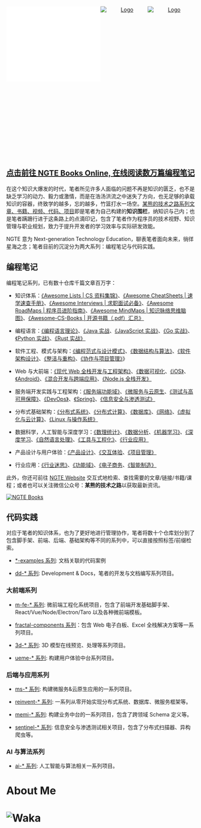 <!-- PROJECT LOGO -->
<br />
<p align="center">
  <a href="https://github.com/wx-chevalier" style="display: flex">
    <img src="https://raw.githubusercontent.com/wx-chevalier/wx-chevalier/master/header.svg" alt="Logo" style="width: 50%;height: 200px" />
    <img src="https://github-readme-stats.vercel.app/api?username=wx-chevalier" alt="Logo" style="width: 50%;height: 400px" />
    <img src="https://github-readme-stats.vercel.app/api/top-langs/?username=wx-chevalier&layout=compact&theme=dracula" alt="Logo" style="width: 50%;height: 200px" />
  </a>

  <p align="center" style="font-size: 20px">
    <h2 align="center"><strong><a href="https://ng-tech.icu/books-gallery/" style="font-size: 20px">点击前往 NGTE Books Online, 在线阅读数万篇编程笔记</a></h2></strong>
  </p>
</p>

在这个知识大爆发的时代，笔者所见许多人面临的问题不再是知识的匮乏，也不是缺乏学习的动力、毅力或激情，而是在浩汤洪流之中迷失了方向，也无足够的承载知识的容器，终致学的越多，忘的越多，竹篮打水一场空。[某熊的技术之路系列文章、书籍、视频、代码、项目](https://github.com/wx-chevalier)即是笔者为自己构建的**知识围栏**，纳知识与己内；也是笔者蹒跚行进于这条路上的点滴印记，包含了笔者作为程序员的技术视野、知识管理与职业规划，致力于提升开发者的学习效率与实际研发效能。

NGTE 意为 Next-generation Technology Education，聊表笔者面向未来，徜徉星海之念；笔者目前的沉淀分为两大系列：编程笔记与代码实践。

## 编程笔记

编程笔记系列，已有数十仓库千篇文章百万字：

- 知识体系：[《Awesome Lists | CS 资料集锦》](https://ng-tech.icu/books/Awesome-Lists)、[《Awesome CheatSheets | 速学速查手册》](https://ng-tech.icu/books/Awesome-CheatSheets)、[《Awesome Interviews | 求职面试必备》](https://ng-tech.icu/books/Awesome-Interviews)、[《Awesome RoadMaps | 程序员进阶指南》](https://ng-tech.icu/books/Awesome-RoadMaps)、[《Awesome MindMaps | 知识脉络思维脑图》](https://ng-tech.icu/books/Awesome-MindMaps)、[《Awesome-CS-Books | 开源书籍（.pdf）汇总》](https://github.com/wx-chevalier/Awesome-CS-Books)

- 编程语言：[《编程语言理论》](https://ng-tech.icu/books/ProgrammingLanguage-Notes/#/)、[《Java 实战](https://ng-tech.icu/books/Java-Notes)、[《JavaScript 实战》](https://ng-tech.icu/books/JavaScript-Notes)、[《Go 实战》](https://ng-tech.icu/books/Go-Notes)、[《Python 实战》](https://ng-tech.icu/books/ProgrammingLanguage-Notes/#/)、[《Rust 实战》](https://ng-tech.icu/books/ProgrammingLanguage-Notes/#/)

- 软件工程、模式与架构：[《编程范式与设计模式》](https://ng-tech.icu/books/DesignPattern-Notes/)、[《数据结构与算法》](https://ng-tech.icu/books/AlgoDS-Notes/)、[《软件架构设计》](https://ng-tech.icu/books/SoftwareArchitecture-Notes/)、[《整洁与重构》](https://ng-tech.icu/books/SoftwareEngineering-Notes/)、[《协作与项目管理》](https://ng-tech.icu/books/SoftwareEngineering-Notes/)》

* Web 与大前端：[《现代 Web 全栈开发与工程架构》](https://ng-tech.icu/books/Web-Notes/)、[《数据可视化](https://ng-tech.icu/books/Frontend-Notes/)、[《iOS》](https://ng-tech.icu/books/Frontend-Notes/)、[《Android》](https://ng-tech.icu/books/Frontend-Notes/)、[《混合开发与跨端应用》](https://ng-tech.icu/books/Web-Notes/)、[《Node.js 全栈开发》](https://ng-tech.icu/books/Node-Notes/)

* 服务端开发实践与工程架构：[《服务端功能域》](https://ng-tech.icu/books/Backend-Notes/#/)、[《微服务与云原生](https://ng-tech.icu/books/MicroService-Notes/#/)、[《测试与高可用保障》](https://ng-tech.icu/books/Backend-Notes/#/)、[《DevOps》](https://ng-tech.icu/books/Backend-Notes/#/)、[《Spring》](https://ng-tech.icu/books/Spring-Notes/#/)、[《信息安全与渗透测试》](https://ng-tech.icu/books/Backend-Notes/#/)

* 分布式基础架构：[《分布式系统》](https://ng-tech.icu/books/DistributedSystem-Notes/#/)、[《分布式计算》](https://ng-tech.icu/books/DistributedSystem-Notes/#/)、[《数据库》](https://github.com/wx-chevalier/Database-Notes)、[《网络》](https://ng-tech.icu/books/DistributedSystem-Notes/#/)、[《虚拟化与云计算》](https://github.com/wx-chevalier/Cloud-Notes)、[《Linux 与操作系统》](https://github.com/wx-chevalier/Linux-Notes)

* 数据科学，人工智能与深度学习：[《数理统计》](https://ng-tech.icu/books/Mathematics-Notes/#/)、[《数据分析](https://ng-tech.icu/books/AI-Notes/#/)、[《机器学习》](https://ng-tech.icu/books/AI-Notes/#/)、[《深度学习](https://ng-tech.icu/books/AI-Notes/#/)、[《自然语言处理》](https://ng-tech.icu/books/AI-Notes/#/)、[《工具与工程化》](https://ng-tech.icu/books/AI-Notes/#/)、[《行业应用》](https://ng-tech.icu/books/AI-Notes/#/)

* 产品设计与用户体验：[《产品设计》](https://ng-tech.icu/books/Product-Notes/#/)、[《交互体验](https://ng-tech.icu/books/Product-Notes/#/)、[《项目管理》](https://ng-tech.icu/books/Product-Notes/#/)

* 行业应用：[《行业迷思》](https://github.com/wx-chevalier/Business-Notes)、[《功能域》](https://github.com/wx-chevalier/Business-Notes)、[《电子商务](https://github.com/wx-chevalier/Business-Notes)、[《智能制造》](https://github.com/wx-chevalier/Business-Notes)

此外，你还可前往 [NGTE Website](https://ng-tech.icu/books/) 交互式地检索、查找需要的文章/链接/书籍/课程；或者也可以关注微信公众号：**某熊的技术之路**以获取最新资讯。

[![NGTE Books](https://s2.ax1x.com/2020/01/18/19uXtI.png)](https://ng-tech.icu/books-gallery/)

## 代码实践

对应于笔者的知识体系，也为了更好地进行管理协作，笔者将数十个仓库划分到了包含脚手架、前端、后端、基础架构等不同的系列中，可以直接按照标签/前缀检索。

- [\*-examples 系列](https://github.com/wx-chevalier?tab=repositories&q=-examples&type=&language=): 文档关联的代码案例

- [dd-\* 系列](https://github.com/wx-chevalier?tab=repositories&q=dd-&type=&language=): Development & Docs，笔者的开发与文档编写系列项目。

### 大前端系列

- [m-fe-\* 系列](https://github.com/wx-chevalier?tab=repositories&q=m-fe&type=&language=): 微前端工程化系统项目，包含了前端开发基础脚手架、React/Vue/Node/Electron/Taro 以及各种微前端模板。

- [fractal-components 系列](https://github.com/topics/fractal-components)：包含 Web 电子白板、Excel 全栈解决方案等一系列项目。

- [3d-\* 系列](https://github.com/wx-chevalier?tab=repositories&q=dd-&type=&language=): 3D 模型在线预览、处理等系列项目。

- [ueme-\* 系列](https://github.com/wx-chevalier?tab=repositories&q=ueme-&type=&language=): 构建用户体验中台系列项目。

### 后端与应用系列

- [ms-\* 系列](https://github.com/wx-chevalier?tab=repositories&q=ms-&type=&language=): 构建微服务&云原生应用的一系列项目。

- [reinvent-\* 系列](https://github.com/wx-chevalier?tab=repositories&q=reinvent-&type=&language=): 一系列从零开始实现分布式系统、数据库、微服务框架等。

- [memi-\* 系列](https://github.com/wx-chevalier?tab=repositories&q=memi-&type=&language=): 构建业务中台的一系列项目，包含了跨领域 Schema 定义等。

- [sentinel-\* 系列](https://github.com/wx-chevalier?tab=repositories&q=sentinel-&type=&language=): 信息安全与渗透测试相关项目，包含了分布式扫描器、异构爬虫等。

### AI 与算法系列

- [ai-\* 系列](https://github.com/wx-chevalier?tab=repositories&q=ai-&type=&language=): 人工智能与算法相关一系列项目。

# About Me

# ![Waka](https://wakatime.com/share/@91f46015-04b7-45f8-9556-afbfd35b9754/6c5a9a1a-c51a-40d2-9da2-aea05c5af72a.png)

